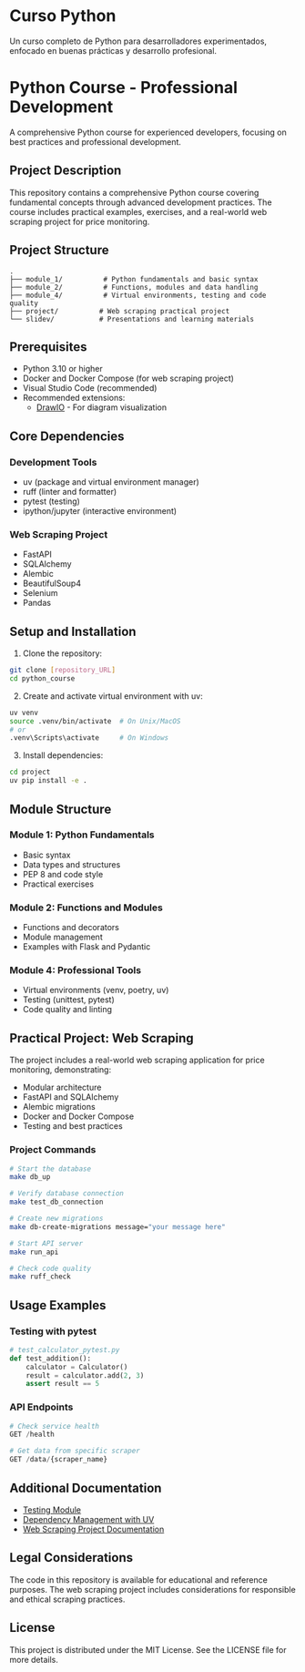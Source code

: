 # Curso Python

Un curso completo de Python para desarrolladores experimentados, enfocado en buenas prácticas y desarrollo profesional.

# Python Course - Professional Development

A comprehensive Python course for experienced developers, focusing on best practices and professional development.

## Project Description

This repository contains a comprehensive Python course covering fundamental concepts through advanced development practices. The course includes practical examples, exercises, and a real-world web scraping project for price monitoring.

## Project Structure

```
.
├── module_1/          # Python fundamentals and basic syntax
├── module_2/          # Functions, modules and data handling
├── module_4/          # Virtual environments, testing and code quality
├── project/          # Web scraping practical project
└── slidev/           # Presentations and learning materials
```

## Prerequisites

- Python 3.10 or higher
- Docker and Docker Compose (for web scraping project)
- Visual Studio Code (recommended)
- Recommended extensions:
  - [DrawIO](https://marketplace.visualstudio.com/items?itemName=hediet.vscode-drawio) - For diagram visualization

## Core Dependencies

### Development Tools
- uv (package and virtual environment manager)
- ruff (linter and formatter)
- pytest (testing)
- ipython/jupyter (interactive environment)

### Web Scraping Project
- FastAPI
- SQLAlchemy
- Alembic
- BeautifulSoup4
- Selenium
- Pandas

## Setup and Installation

1. Clone the repository:
```bash
git clone [repository_URL]
cd python_course
```

2. Create and activate virtual environment with uv:
```bash
uv venv
source .venv/bin/activate  # On Unix/MacOS
# or
.venv\Scripts\activate     # On Windows
```

3. Install dependencies:
```bash
cd project
uv pip install -e .
```

## Module Structure

### Module 1: Python Fundamentals
- Basic syntax
- Data types and structures
- PEP 8 and code style
- Practical exercises

### Module 2: Functions and Modules
- Functions and decorators
- Module management
- Examples with Flask and Pydantic

### Module 4: Professional Tools
- Virtual environments (venv, poetry, uv)
- Testing (unittest, pytest)
- Code quality and linting

## Practical Project: Web Scraping

The project includes a real-world web scraping application for price monitoring, demonstrating:
- Modular architecture
- FastAPI and SQLAlchemy
- Alembic migrations
- Docker and Docker Compose
- Testing and best practices

### Project Commands

```bash
# Start the database
make db_up

# Verify database connection
make test_db_connection

# Create new migrations
make db-create-migrations message="your message here"

# Start API server
make run_api

# Check code quality
make ruff_check
```

## Usage Examples

### Testing with pytest
```python
# test_calculator_pytest.py
def test_addition():
    calculator = Calculator()
    result = calculator.add(2, 3)
    assert result == 5
```

### API Endpoints
```python
# Check service health
GET /health

# Get data from specific scraper
GET /data/{scraper_name}
```

## Additional Documentation

- [Testing Module](module_4/testing_examples/README.md)
- [Dependency Management with UV](module_4/virtual_environments/uv_example/README.md)
- [Web Scraping Project Documentation](project/README.md)

## Legal Considerations

The code in this repository is available for educational and reference purposes. The web scraping project includes considerations for responsible and ethical scraping practices.

## License

This project is distributed under the MIT License. See the LICENSE file for more details.